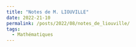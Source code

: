 ```yaml
---
title: "Notes de M. LIOUVILLE"
date: 2022-21-10
permalink: /posts/2022/08/notes_de_liouville/
tags:
  - Mathématiques
---
```


<div id="adobe-dc-view" style="height: 360px; width: 500px;"></div>
<script src="https://documentservices.adobe.com/view-sdk/viewer.js"></script>
<script type="text/javascript">
	document.addEventListener("adobe_dc_view_sdk.ready", function(){ 
		var adobeDCView = new AdobeDC.View({clientId: "e2c664ea2085443c8e2dc202cd04543e", divId: "adobe-dc-view"});
		adobeDCView.previewFile({
			content:{location: {url: "www.bibnum.education.fr/sites/default/files/Liouville-analyse-1.pdf"}},
			metaData:{fileName: "Notes de M. LIOUVILLE"}
		}, {embedMode: "SIZED_CONTAINER"});
	});
</script>
